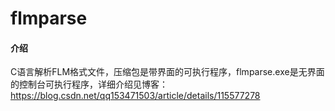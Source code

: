 # flmparse

#### 介绍
C语言解析FLM格式文件，压缩包是带界面的可执行程序，flmparse.exe是无界面的控制台可执行程序，详细介绍见博客：https://blog.csdn.net/qq153471503/article/details/115577278
